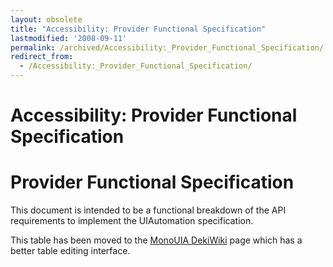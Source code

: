 ```yaml
---
layout: obsolete
title: "Accessibility: Provider Functional Specification"
lastmodified: '2008-09-11'
permalink: /archived/Accessibility:_Provider_Functional_Specification/
redirect_from:
  - /Accessibility:_Provider_Functional_Specification/
---
```


Accessibility: Provider Functional Specification
================================================

Provider Functional Specification
=================================

This document is intended to be a functional breakdown of the API requirements to implement the UIAutomation specification.

This table has been moved to the [MonoUIA DekiWiki](http://monouia.wik.is/Provider_Functional_Specification) page which has a better table editing interface.

